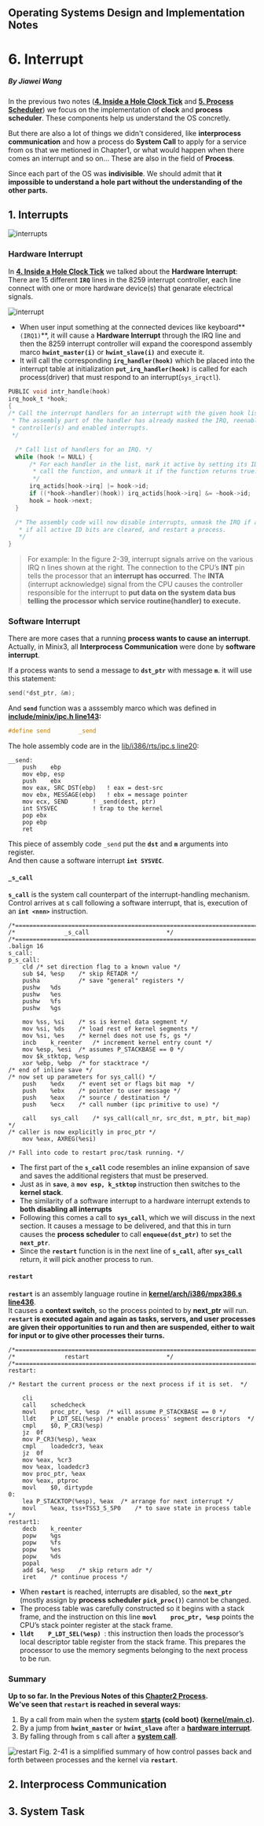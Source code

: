 ## Operating Systems Design and Implementation Notes

# 6. Interrupt
##### By Jiawei Wang

In the previous two notes (**[4. Inside a Hole Clock Tick](https://github.com/Angold-4/OSDI/blob/master/Chapter/Chapter2/4ClockTick.md)** and **[5. Process Scheduler](https://github.com/Angold-4/OSDI/blob/master/Chapter/Chapter2/5Scheduler.md)**) we focus on the implementation of **clock** and **process scheduler**. These components help us understand the OS concretly.<br>

But there are also a lot of things we didn't considered, like **interprocess communication** and how a process do **System Call** to apply for a service from os that we metioned in Chapter1, or what would happen when there comes an interrupt and so on...  These are also in the field of **Process**.<br>

Since each part of the OS was **indivisible**. We should admit that **it impossible to understand a hole part without the understanding of the other parts.**<br>

## 1. Interrupts

![interrupts](Sources/interrupts.png)

### Hardware Interrupt
In **[4. Inside a Hole Clock Tick](https://github.com/Angold-4/OSDI/blob/master/Chapter/Chapter2/4ClockTick.md#interrupt-request-irq)** we talked about the **Hardware Interrupt**:<br>There are 15 different **`IRQ`** lines in the 8259 interrupt controller, each line connect with one or more hardware device(s) that genarate electrical signals. <br>

![interrupt](Sources/interrupt.png)
* When user input something at the connected devices like keyboard**`(IRQ1)`**, it will cause a **Hardware Interrupt** through the IRQ line and then the 8259 interrupt controller will expand the coorespond assembly marco **`hwint_master(i)`** or **`hwint_slave(i)`** and execute it. 
* It will call the corresponding **`irq_handler(hook)`** which be placed into the interrupt table at initialization **`put_irq_handler(hook)`** is called for each process(driver) that must respond to an interrupt(`sys_irqctl`).
```c
PUBLIC void intr_handle(hook)
irq_hook_t *hook;
{
/* Call the interrupt handlers for an interrupt with the given hook list.
 * The assembly part of the handler has already masked the IRQ, reenabled the
 * controller(s) and enabled interrupts.
 */

  /* Call list of handlers for an IRQ. */
  while (hook != NULL) {
      /* For each handler in the list, mark it active by setting its ID bit,
       * call the function, and unmark it if the function returns true.
       */
      irq_actids[hook->irq] |= hook->id;
      if ((*hook->handler)(hook)) irq_actids[hook->irq] &= ~hook->id;
      hook = hook->next;
  }

  /* The assembly code will now disable interrupts, unmask the IRQ if and only
   * if all active ID bits are cleared, and restart a process.
   */
}
```

> For example: In the figure 2-39, interrupt signals arrive on the various IRQ n lines shown at the right. The connection to the CPU’s **INT** pin tells the processor that an **interrupt has occurred**. The **INTA** (interrupt acknowledge) signal from the CPU causes the controller responsible for the interrupt to **put data on the system data bus telling the processor which service routine(handler) to execute.**


### Software Interrupt
There are more cases that a running **process wants to cause an interrupt**.<br>
Actually, in Minix3, all **Interprocess Communication** were done by **software interrupt**.<br>

If a process wants to send a message to **`dst_ptr`** with message **`m`**. it will use this statement:<br>
```c
send(*dst_ptr, &m);
```
And **`send`** function was a asssembly marco which was defined in **[include/minix/ipc.h line143](https://github.com/Angold-4/OSDI/blob/master/Minix3/include/minix/ipc.h#L143):**<br>
```c
#define send		_send
```
The hole assembly code are in the [lib/i386/rts/ipc.s line20](https://github.com/Angold-4/OSDI/blob/master/Minix3/lib/i386/rts/_ipc.s#L20):

```assembly
__send:
	push	ebp
	mov	ebp, esp
	push	ebx
	mov	eax, SRC_DST(ebp)	! eax = dest-src
	mov	ebx, MESSAGE(ebp)	! ebx = message pointer
	mov	ecx, SEND		! _send(dest, ptr)
	int	SYSVEC			! trap to the kernel
	pop	ebx
	pop	ebp
	ret
```

This piece of assembly code `_send` put the **`dst`** and **`m`** arguments into register.<br>And then cause a software interrupt **`int SYSVEC`**.

#### `_s_call`
**`s_call`** is the system call counterpart of the interrupt-handling mechanism. Control arrives at s call following a software interrupt, that is, execution of an **`int <nnn>`** instruction.

```assembly
/*===========================================================================*/
/*				_s_call					     */
/*===========================================================================*/
.balign	16
s_call:
p_s_call:
	cld	/* set direction flag to a known value */
	sub	$4, %esp	/* skip RETADR */
	pusha			/* save "general" registers */
	pushw	%ds
	pushw	%es
	pushw	%fs
	pushw	%gs

	mov	%ss, %si	/* ss is kernel data segment */
	mov	%si, %ds	/* load rest of kernel segments */
	mov	%si, %es	/* kernel does not use fs, gs */
	incb	k_reenter	/* increment kernel entry count */
	mov	%esp, %esi	/* assumes P_STACKBASE == 0 */
	mov	$k_stktop, %esp
	xor	%ebp, %ebp	/* for stacktrace */
/* end of inline save */
/* now set up parameters for sys_call() */
	push	%edx	/* event set or flags bit map  */
	push	%ebx	/* pointer to user message */
	push	%eax	/* source / destination */
	push	%ecx	/* call number (ipc primitive to use) */

	call	sys_call	/* sys_call(call_nr, src_dst, m_ptr, bit_map) */
/* caller is now explicitly in proc_ptr */
	mov	%eax, AXREG(%esi)

/* Fall into code to restart proc/task running. */

```
* The first part of the **`s_call`** code resembles an inline expansion of save and saves the additional registers that must be preserved.
* Just as in **`save`**, a **`mov esp, k_stktop`** instruction then switches to the **kernel stack**.
* The similarity of a software interrupt to a hardware interrupt extends to **both disabling all interrupts**
* Following this comes a call to **`sys_call`**, which we will discuss in the next section. It causes a message to be delivered, and that this in turn causes the **process scheduler** to call **`enqueue(dst_ptr)`** to set the **`next_ptr`**.
* Since the **`restart`** function is in the next line of **`s_call`**, after **`sys_call`** return, it will pick another process to run.

#### `restart`
**`restart`** is an assembly language routine in **[kernel/arch/i386/mpx386.s line436](https://github.com/Angold-4/OSDI/blob/master/Minix3/kernel/arch/i386/mpx386.S#L436)**.<br>
It causes a **context switch**, so the process pointed to by **next_ptr** will run.<br>
**`restart` is executed again and again as tasks, servers, and user processes are given their opportunities to run and then are suspended, either to wait for input or to give other processes their turns.**
```assembly
/*===========================================================================*/
/*				restart					     */
/*===========================================================================*/
restart:

/* Restart the current process or the next process if it is set.  */

	cli
	call	schedcheck
	movl	proc_ptr, %esp	/* will assume P_STACKBASE == 0 */
	lldt	P_LDT_SEL(%esp)	/* enable process' segment descriptors  */
	cmpl	$0, P_CR3(%esp)
	jz	0f
	mov	P_CR3(%esp), %eax
	cmpl	loadedcr3, %eax
	jz	0f
	mov	%eax, %cr3
	mov	%eax, loadedcr3
	mov	proc_ptr, %eax
	mov	%eax, ptproc
	movl	$0, dirtypde
0:
	lea	P_STACKTOP(%esp), %eax	/* arrange for next interrupt */
	movl	%eax, tss+TSS3_S_SP0	/* to save state in process table */
restart1:
	decb	k_reenter
	popw	%gs
	popw	%fs
	popw	%es
	popw	%ds
	popal
	add	$4, %esp	/* skip return adr */
	iret	/* continue process */

```

* When **`restart`** is reached, interrupts are disabled, so the **`next_ptr`** (mostly assign by **process scheduler** **`pick_proc()`**) cannot be changed.
* The process table was carefully constructed so it begins with a stack frame, and the instruction on this line **`movl    proc_ptr, %esp`** points the CPU’s stack pointer register at the stack frame.
* **`lldt    P_LDT_SEL(%esp) `**: this instruction then loads the processor’s local descriptor table register from the stack frame. This prepares the processor to use the memory segments belonging to the next process to be run.<br>

### Summary
**Up to so far. In the Previous Notes of this [Chapter2 Process](https://github.com/Angold-4/OSDI/tree/master/Chapter/Chapter2). <br>
We've seen that `restart` is reached in several ways:**<br>
1. By a call from main when the system **[starts](https://github.com/Angold-4/OSDI/blob/master/Chapter/Chapter2/4ClockTick.md#kernelmainc) (cold boot) ([kernel/main.c](https://github.com/Angold-4/OSDI/blob/master/Minix3/kernel/main.c#L211)).**
2. By a jump from **`hwint_master`** or **`hwint_slave`** after a **[hardware interrupt](https://github.com/Angold-4/OSDI/blob/master/Chapter/Chapter2/4ClockTick.md#hwint_master0)**.
3. By falling through from s call after a **[system call]()**.

![restart](Sources/restart.png)
Fig. 2-41 is a simplified summary of how control passes back and forth between processes and the kernel via **`restart`**.<br>



## 2. Interprocess Communication

## 3. System Task


